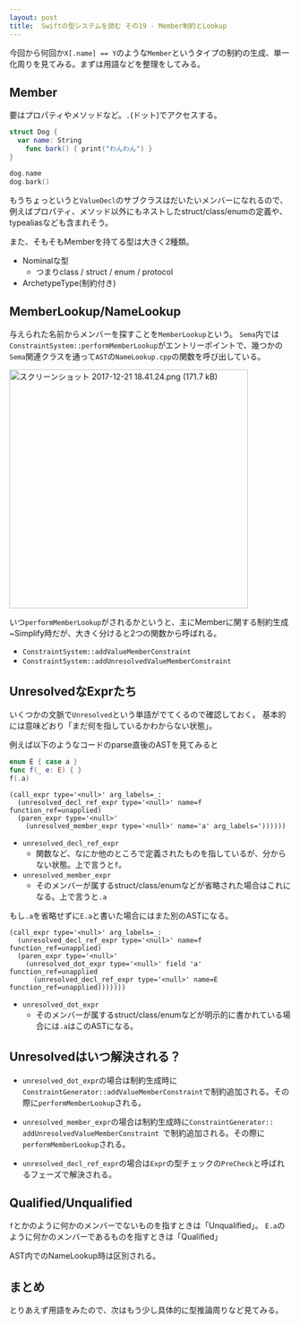 ```yaml
---
layout: post
title:  Swiftの型システムを読む その19 - Member制約とLookup
---
```


今回から何回か`X[.name] == Y`のような`Member`というタイプの制約の生成、単一化周りを見てみる。まずは用語などを整理をしてみる。

## Member
要はプロパティやメソッドなど。`.`(ドット)でアクセスする。

```swift
struct Dog {
  var name: String
	func bark() { print("わんわん") }
}
```

```swift
dog.name
dog.bark()
```

もうちょっというと`ValueDecl`のサブクラスはだいたいメンバーになれるので、例えばプロパティ、メソッド以外にもネストしたstruct/class/enumの定義や、typealiasなども含まれそう。

また、そもそもMemberを持てる型は大きく2種類。

+ Nominalな型
	+ つまりclass / struct / enum / protocol
+ ArchetypeType(制約付き)


## MemberLookup/NameLookup

与えられた名前からメンバーを探すことを`MemberLookup`という。
`Sema`内では`ConstraintSystem::performMemberLookup`がエントリーポイントで、幾つかの`Sema`関連クラスを通って`AST`の`NameLookup.cpp`の関数を呼び出している。

<img width="426" alt="スクリーンショット 2017-12-21 18.41.24.png (171.7 kB)" src="https://img.esa.io/uploads/production/attachments/2245/2017/12/21/2884/705e153b-9dfe-4edc-a218-bddaadee6989.png">


いつ`performMemberLookup`がされるかというと、主にMemberに関する制約生成~Simplify時だが、大きく分けると2つの関数から呼ばれる。

+ `ConstraintSystem::addValueMemberConstraint`
+ `ConstraintSystem::addUnresolvedValueMemberConstraint`

## UnresolvedなExprたち

いくつかの文脈で`Unresolved`という単語がでてくるので確認しておく。
基本的には意味どおり「まだ何を指しているかわからない状態」。

例えば以下のようなコードのparse直後のASTを見てみると

```swift
enum E { case a }
func f(_ e: E) { }
f(.a)
```

```
(call_expr type='<null>' arg_labels=_:
  (unresolved_decl_ref_expr type='<null>' name=f function_ref=unapplied)
  (paren_expr type='<null>'
    (unresolved_member_expr type='<null>' name='a' arg_labels='))))))
```


+ `unresolved_decl_ref_expr`
	+ 関数など、なにか他のところで定義されたものを指しているが、分からない状態。上で言うと`f`。
+ `unresolved_member_expr`
	+ そのメンバーが属するstruct/class/enumなどが省略された場合はこれになる。上で言うと`.a`

もし`.a`を省略せずに`E.a`と書いた場合にはまた別のASTになる。

```
(call_expr type='<null>' arg_labels=_:
  (unresolved_decl_ref_expr type='<null>' name=f function_ref=unapplied)
  (paren_expr type='<null>'
    (unresolved_dot_expr type='<null>' field 'a' function_ref=unapplied
      (unresolved_decl_ref_expr type='<null>' name=E function_ref=unapplied)))))))
```

+ `unresolved_dot_expr`
	+ そのメンバーが属するstruct/class/enumなどが明示的に書かれている場合には`.a`はこのASTになる。


## Unresolvedはいつ解決される？

+ `unresolved_dot_expr`の場合は制約生成時に`ConstraintGenerator::addValueMemberConstraint`で制約追加される。その際に`performMemberLookup`される。

+ `unresolved_member_expr`の場合は制約生成時に`ConstraintGenerator:: addUnresolvedValueMemberConstraint `で制約追加される。その際に`performMemberLookup`される。

+ `unresolved_decl_ref_expr`の場合は`Expr`の型チェックの`PreCheck`と呼ばれるフェーズで解決される。


## Qualified/Unqualified

`f`とかのように何かのメンバーでないものを指すときは「Unqualified」。
`E.a`のように何かのメンバーであるものを指すときは「Qualified」

AST内でのNameLookup時は区別される。


## まとめ

とりあえず用語をみたので、次はもう少し具体的に型推論周りなど見てみる。
